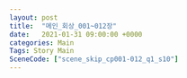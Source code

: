 ```yaml
---
layout: post
title:  "메인_회상_001~012장"
date:   2021-01-31 09:00:00 +0000
categories: Main
Tags: Story Main
SceneCode: ["scene_skip_cp001-012_q1_s10"]
---
```

